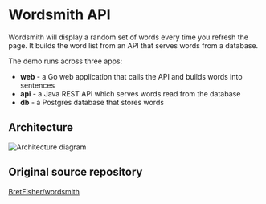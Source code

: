 # Wordsmith API

Wordsmith will display a random set of words every time you refresh the page. It builds the word list from an API that serves words from a database.

The demo runs across three apps:

- **web** - a Go web application that calls the API and builds words into sentences
- **api** - a Java REST API which serves words read from the database
- **db** - a Postgres database that stores words

## Architecture

![Architecture diagram](https://raw.githubusercontent.com/dockersamples/wordsmith/main/architecture.excalidraw.png)

## Original source repository

[BretFisher/wordsmith](https://github.com/BretFisher/wordsmith)